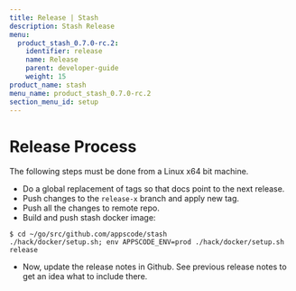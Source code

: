```yaml
---
title: Release | Stash
description: Stash Release
menu:
  product_stash_0.7.0-rc.2:
    identifier: release
    name: Release
    parent: developer-guide
    weight: 15
product_name: stash
menu_name: product_stash_0.7.0-rc.2
section_menu_id: setup
---
```

# Release Process

The following steps must be done from a Linux x64 bit machine.

- Do a global replacement of tags so that docs point to the next release.
- Push changes to the `release-x` branch and apply new tag.
- Push all the changes to remote repo.
- Build and push stash docker image:
```console
$ cd ~/go/src/github.com/appscode/stash
./hack/docker/setup.sh; env APPSCODE_ENV=prod ./hack/docker/setup.sh release
```

- Now, update the release notes in Github. See previous release notes to get an idea what to include there.
